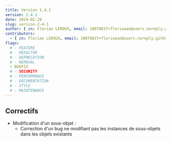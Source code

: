 ```yaml
---
title: Version 2.4.1
version: 2.4.1
date: 2024-02-29
slug: version-2-4-1
author: { cn: Florian LEROUX, email: 10078837+floriaaan@users.noreply.github.com, id: "@floriaaan"}
contributors:
  - { cn: Florian LEROUX, email: 10078837+floriaaan@users.noreply.github.com, id: "@floriaaan"}
flags:
  # - FEATURE
  # - REFACTOR
  # - DEPRECATION
  # - REMOVAL
  - BUGFIX
  # - SECURITY
  # - PERFORMANCE
  # - DOCUMENTATION
  # - STYLE
  # - MAINTENANCE
---
```


 
## Correctifs

- Modification d'un sous-objet : 
  - Correction d'un bug ne modifiant pas les instances de sous-objets dans les objets existants 
